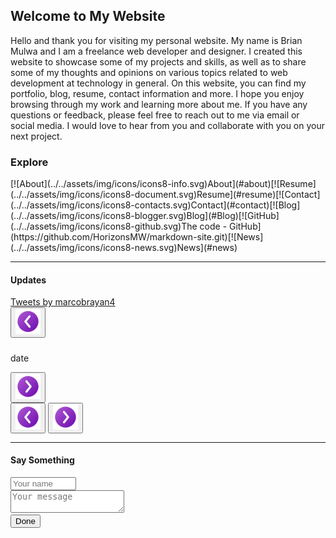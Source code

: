 ## Welcome to My Website

Hello and thank you for visiting my personal website. My name is Brian Mulwa and I am a freelance web developer and
designer. I created this website to showcase some of my projects and skills, as well as to share some of my thoughts and
opinions on various topics related to web development at technology in general. On this website, you can find my portfolio, blog, resume, contact
information and more. I hope you enjoy browsing through my work and learning more about me. If you have any questions or
feedback, please feel free to reach out to me via email or social media. I would love to hear from you and collaborate
with you on your next project.


### Explore
<div class="d-flex justify-content-center">
    <div class="col d-flex justify-content-center home">
        <md-block>
            [![About](../../assets/img/icons/icons8-info.svg)About](#about)[![Resume](../../assets/img/icons/icons8-document.svg)Resume](#resume)[![Contact](../../assets/img/icons/icons8-contacts.svg)Contact](#contact)[![Blog](../../assets/img/icons/icons8-blogger.svg)Blog](#Blog)[![GitHub](../../assets/img/icons/icons8-github.svg)The code - GitHub](https://github.com/HorizonsMW/markdown-site.git)[![News](../../assets/img/icons/icons8-news.svg)News](#news)                   
        </md-block>
    </div>
</div>

***


#### Updates

<div class="d-grid d-md-flex m-2">
<div class="col d-none"><!--twitter embedded timeline, not fuctioning-->
   <a class="twitter-timeline" data-lang="en" data-theme="light" data-tweet-limit="3" data-width="300"
  data-height="300" href="https://twitter.com/marcobrayan4?ref_src=twsrc%5Etfw">Tweets by marcobrayan4</a> <script async src="https://platform.twitter.com/widgets.js" charset="utf-8"></script>
</div>
     <div class="col d-grid d-md-flex align-items-center m-2 p-2 home">
        <button id="done" class="p-3 text-light rounded-circle m-0 border-0 d-none d-md-block" onclick="nextUpdate()"> <img src="./assets/img/icons/icons8-back-to-100.png" alt="previous-page" width="40px"></button>
        <div class="col w-100 px-2 update m-2">
            <h5 id="title"></h5>
            <p id="updateDate">date</p>
            <p id="update"></p> 
            <div id="link" class="d-flex align-items-center p-2 h-auto"></div> 
        </div>
        <button id="done" class="p-3 rounded-circle text-light m-0 border-0 d-none d-md-block" onclick="prevUpdate()"><img src="./assets/img/icons/icons8-next-page-100.png" alt="next-page" width="40px" ></button>
        <div class="d-flex justify-content-center">
            <button id="done" class="p-0 text-light rounded-circle m-1 border-0 d-md-none" onclick="nextUpdate()"> <img src="./assets/img/icons/icons8-back-to-100.png" alt="previous-page" width="40px"></button>
            <button id="done" class="p-0 rounded-circle text-light m-1 border-0 d-md-none" onclick="prevUpdate()"> <img src="./assets/img/icons/icons8-next-page-100.png" alt="next-page" width="40px" ></button>
        </div>
    </div>  
</div>

***

#### Say Something
<div class="d-grid m-2">
    <div class="col d-flex justify-content-center m-0 p-2 input">
     <input class="rounded-pill p-2" type="text" id="name" name="name" required minlength="4" maxlength="20" size="10" placeholder="Your name">
    </div>
    <div class="col d-flex justify-content-center m-0 p-2 input">
      <textarea class="rounded-3 p-2" type="text" id="message" name="message" required minlength="10" size="12" placeholder="Your message"></textarea>
    </div>
     <div class="col d-flex justify-content-center m-2 p-2 home">
        <button id="done" class="bg-success rounded-pill border-0 px-5 py-2 bg-opacity-75 text-light m-2" onclick="sendMessage()">Done</button>
    </div>
   
</div>




